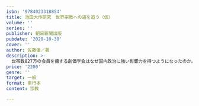 ```yaml
---
isbn: '9784023318854'
title: 池田大作研究　世界宗教への道を追う（仮）
volume: ''
series: ''
publisher: 朝日新聞出版
pubdate: '2020-10-30'
cover: ''
author: 佐藤優／著
description: >-
  世帯数827万の会員を擁する創価学会はなぜ国内政治に強い影響力を持つようになったのか。特に、第３代会長・池田大作（現・名誉会長）はなぜ会員の心をとらえ続けるのか。キリスト教徒であり元外務省主任分析官の著者が、インテリジェンス分析とキリスト教神学の方法から人と思想に迫る。
price: '2200'
genre: ''
target: 一般
format: 単行本
content: 宗教

---
```

